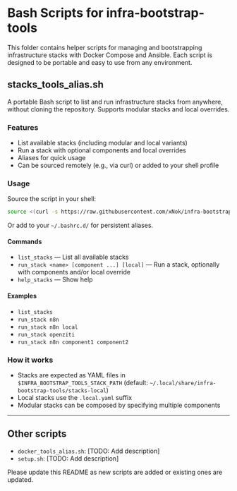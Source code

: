 # Bash Scripts for infra-bootstrap-tools

This folder contains helper scripts for managing and bootstrapping infrastructure stacks with Docker Compose and Ansible. Each script is designed to be portable and easy to use from any environment.

## stacks_tools_alias.sh

A portable Bash script to list and run infrastructure stacks from anywhere, without cloning the repository. Supports modular stacks and local overrides.

### Features
- List available stacks (including modular and local variants)
- Run a stack with optional components and local overrides
- Aliases for quick usage
- Can be sourced remotely (e.g., via curl) or added to your shell profile

### Usage
Source the script in your shell:

```bash
source <(curl -s https://raw.githubusercontent.com/xNok/infra-bootstrap-tools/main/bin/bash/stacks_tools_alias.sh)
```

Or add to your `~/.bashrc.d/` for persistent aliases.

#### Commands
- `list_stacks` — List all available stacks
- `run_stack <name> [component ...] [local]` — Run a stack, optionally with components and/or local override
- `help_stacks` — Show help

#### Examples
- `list_stacks`
- `run_stack n8n`
- `run_stack n8n local`
- `run_stack openziti`
- `run_stack n8n component1 component2`

### How it works
- Stacks are expected as YAML files in `$INFRA_BOOTSTRAP_TOOLS_STACK_PATH` (default: `~/.local/share/infra-bootstrap-tools/stacks-local`)
- Local stacks use the `.local.yaml` suffix
- Modular stacks can be composed by specifying multiple components

---

## Other scripts

- `docker_tools_alias.sh`: [TODO: Add description]
- `setup.sh`: [TODO: Add description]

Please update this README as new scripts are added or existing ones are updated.
